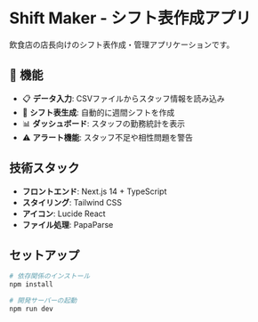 # Shift Maker - シフト表作成アプリ

飲食店の店長向けのシフト表作成・管理アプリケーションです。

## 🚀 機能

- 📋 **データ入力**: CSVファイルからスタッフ情報を読み込み
- 📅 **シフト表生成**: 自動的に週間シフトを作成
- 📊 **ダッシュボード**: スタッフの勤務統計を表示
- ⚠️ **アラート機能**: スタッフ不足や相性問題を警告

## 技術スタック

- **フロントエンド**: Next.js 14 + TypeScript
- **スタイリング**: Tailwind CSS
- **アイコン**: Lucide React
- **ファイル処理**: PapaParse

## セットアップ

```bash
# 依存関係のインストール
npm install

# 開発サーバーの起動
npm run dev